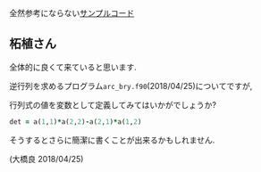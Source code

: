 全然参考にならない[サンプルコード](sample.py)

## 柘植さん

全体的に良くて来ていると思います.

逆行列を求めるプログラム```arc_bry.f90```(2018/04/25)についてですが,

行列式の値を変数として定義してみてはいかがでしょうか?

```fortran
det = a(1,1)*a(2,2)-a(2,1)*a(1,2)
```

そうするとさらに簡潔に書くことが出来るかもしれません.

(大橋良 2018/04/25)
